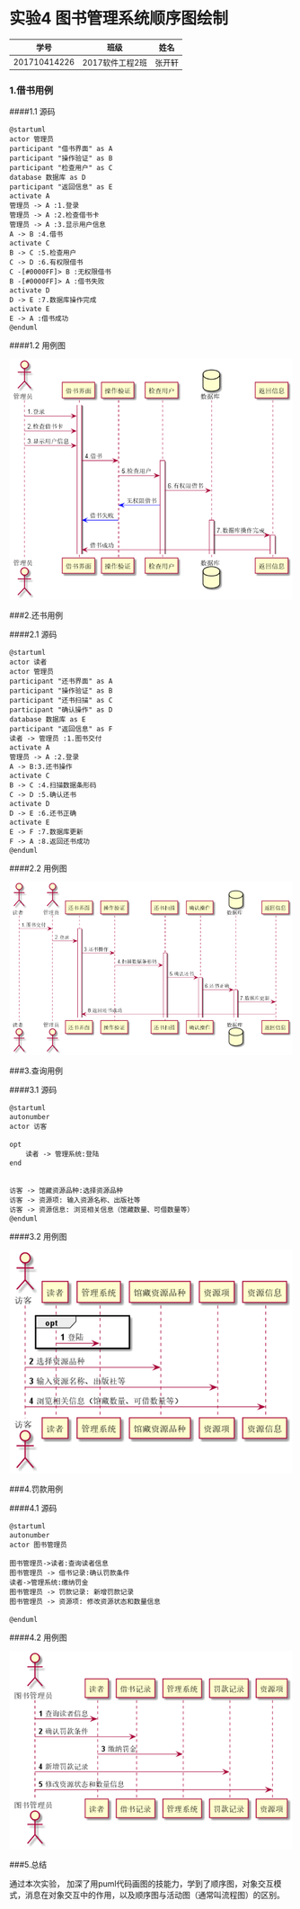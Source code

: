 # 实验4 图书管理系统顺序图绘制

学号|班级|姓名
:-------:|:-------:|:-------:|
201710414226|2017软件工程2班|张开轩|

### 1.借书用例

####1.1 源码

```puml
@startuml
actor 管理员
participant "借书界面" as A
participant "操作验证" as B
participant "检查用户" as C
database 数据库 as D
participant "返回信息" as E
activate A
管理员 -> A :1.登录
管理员 -> A :2.检查借书卡
管理员 -> A :3.显示用户信息
A -> B :4.借书
activate C
B -> C :5.检查用户
C -> D :6.有权限借书
C -[#0000FF]> B :无权限借书
B -[#0000FF]> A :借书失败
activate D
D -> E :7.数据库操作完成
activate E
E -> A :借书成功
@enduml
```

####1.2 用例图

![](./img/借书.png)

###2.还书用例

####2.1 源码
```puml
@startuml
actor 读者
actor 管理员
participant "还书界面" as A
participant "操作验证" as B
participant "还书扫描" as C
participant "确认操作" as D
database 数据库 as E
participant "返回信息" as F
读者 -> 管理员 :1.图书交付
activate A
管理员 -> A :2.登录
A -> B:3.还书操作
activate C
B -> C :4.扫描数据条形码
C -> D :5.确认还书
activate D
D -> E :6.还书正确
activate E
E -> F :7.数据库更新
F -> A :8.返回还书成功
@enduml
```

####2.2 用例图

![](./img/还书.png)


###3.查询用例

####3.1 源码
```puml
@startuml
autonumber
actor 访客

opt
    读者 -> 管理系统:登陆
end


访客 -> 馆藏资源品种:选择资源品种
访客 -> 资源项: 输入资源名称、出版社等
访客 -> 资源信息: 浏览相关信息（馆藏数量、可借数量等）
@enduml
```

####3.2 用例图

![](./img/查询.png)

###4.罚款用例

####4.1 源码
```puml
@startuml
autonumber
actor 图书管理员

图书管理员->读者:查询读者信息
图书管理员 -> 借书记录:确认罚款条件
读者->管理系统:缴纳罚金
图书管理员 -> 罚款记录: 新增罚款记录
图书管理员 -> 资源项: 修改资源状态和数量信息

@enduml
```

####4.2 用例图

![](./img/罚款.png)

###5.总结

通过本次实验， 加深了用puml代码画图的技能力，学到了顺序图，对象交互模式，消息在对象交互中的作用，以及顺序图与活动图（通常叫流程图）的区别。 


